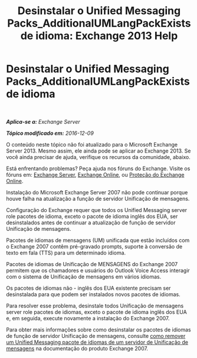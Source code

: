 ﻿---
title: 'Desinstalar o Unified Messaging Packs_AdditionalUMLangPackExists de idioma: Exchange 2013 Help'
TOCTitle: Desinstalar o Unified Messaging Packs_AdditionalUMLangPackExists de idioma
ms:assetid: 3a7e2621-0553-44f5-8029-c72fea25af3c
ms:mtpsurl: https://technet.microsoft.com/pt-br/library/ms.exch.setupreadiness.additionalumlangpackexists(v=EXCHG.150)
ms:contentKeyID: 50485396
ms.date: 05/22/2018
mtps_version: v=EXCHG.150
ms.translationtype: MT
---

# Desinstalar o Unified Messaging Packs\_AdditionalUMLangPackExists de idioma

 

_**Aplica-se a:** Exchange Server_

_**Tópico modificado em:** 2016-12-09_

O conteúdo neste tópico não foi atualizado para o Microsoft Exchange Server 2013. Mesmo assim, ele ainda pode se aplicar ao Exchange 2013. Se você ainda precisar de ajuda, verifique os recursos da comunidade, abaixo.

Está enfrentando problemas? Peça ajuda nos fóruns do Exchange. Visite os fóruns em: [Exchange Server](https://go.microsoft.com/fwlink/p/?linkid=60612), [Exchange Online](https://go.microsoft.com/fwlink/p/?linkid=267542), ou [Proteção do Exchange Online](https://go.microsoft.com/fwlink/p/?linkid=285351).

Instalação do Microsoft Exchange Server 2007 não pode continuar porque houve falha na atualização a função de servidor Unificação de mensagens.

Configuração do Exchange requer que todos os Unified Messaging server role pacotes de idioma, exceto o pacote de idioma inglês dos EUA, ser desinstalados antes de continuar a atualização de função de servidor Unificação de mensagens.

Pacotes de idiomas de mensagens (UM) unificada que estão incluídos com o Exchange 2007 contêm pré-gravado prompts, suporte à conversão de texto em fala (TTS) para um determinado idioma.

Pacotes de idiomas de Unificação de MENSAGENS do Exchange 2007 permitem que os chamadores e usuários do Outlook Voice Access interagir com o sistema de Unificação de mensagens em vários idiomas.

Os pacotes de idiomas não - inglês dos EUA existente precisam ser desinstalada para que podem ser instalados novos pacotes de idiomas.

Para resolver esse problema, desinstale todos Unificação de mensagens server role pacotes de idiomas, exceto o pacote de idioma inglês dos EUA e, em seguida, execute novamente a instalação do Exchange 2007.

Para obter mais informações sobre como desinstalar os pacotes de idiomas de função de servidor Unificação de mensagens, consulte [como remover um Unified Messaging pacote de idiomas de um servidor de Unificação de mensagens](https://go.microsoft.com/fwlink/?linkid=85973) na documentação do produto Exchange 2007.


